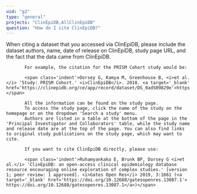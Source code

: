 ```yaml
---
uid: "g2"
type: "general"
projects: "ClinEpiDB,AllClinEpiDB"
question: "How do I cite ClinEpiDB?"
---
```

<p>
           When citing a dataset that you accessed via ClinEpiDB, please include the dataset authors, name, date of release on ClinEpiDB, study page URL, and the fact that the data came from ClinEpiDB. 

           For example, the citation for the PRISM Cohort study would be:

           <span class='indent'>Dorsey G, Kamya M, Greenhouse B, <i>et al.</i> 'Study: PRISM Cohort.' <i>ClinEpiDB</i>. 2018. <a target='_blank' href='https://clinepidb.org/ce/app/record/dataset/DS_0ad509829e'>https://clinepidb.org/ce/app/record/dataset/DS_0ad509829e</a></span>

           All the information can be found on the study page. 
           To access the study page, click the name of the study on the homepage or on the dropdown 'Search a study' menu. 
           Authors are listed in a table at the bottom of the page in the 'Principal Investigator and Collaborators' table, while the study name and release date are at the top of the page. You can also find links to original study publications on the study page, which may want to cite.

           If you want to cite ClinEpiDB directly, please use:

           <span class='indent'>Ruhamyankaka E, Brunk BP, Dorsey G <i>et al.</i> 'ClinEpiDB: an open-access clinical epidemiology database resource encouraging online exploration of complex studies.' [version 1; peer review: 1 approved]. <i>Gates Open Res</i> 2019, 3:1661 (<a target='_blank' href='https://doi.org/10.12688/gatesopenres.13087.1'> https://doi.org/10.12688/gatesopenres.13087.1</a>)</span>
</p>


